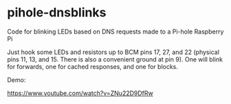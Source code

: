 # pihole-dnsblinks
Code for blinking LEDs based on DNS requests made to a Pi-hole Raspberry Pi

Just hook some LEDs and resistors up to BCM pins 17, 27, and 22 (physical pins 11, 13, and 15. There is also a convenient ground at pin 9). One will blink for forwards, one for cached responses, and one for blocks.

Demo:

https://www.youtube.com/watch?v=ZNu22D9DfRw
